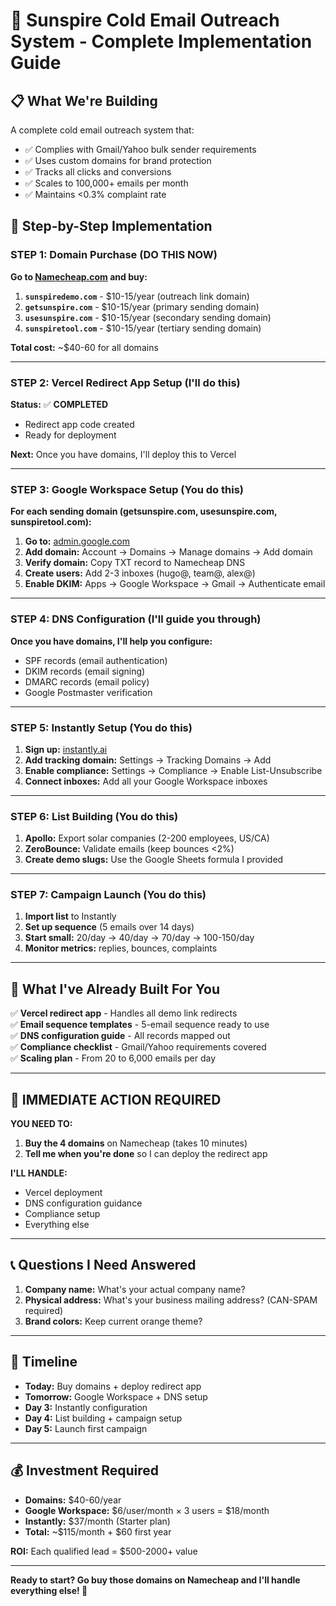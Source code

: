 # 🚀 Sunspire Cold Email Outreach System - Complete Implementation Guide

## 📋 What We're Building

A complete cold email outreach system that:
- ✅ Complies with Gmail/Yahoo bulk sender requirements
- ✅ Uses custom domains for brand protection
- ✅ Tracks all clicks and conversions
- ✅ Scales to 100,000+ emails per month
- ✅ Maintains <0.3% complaint rate

## 🎯 Step-by-Step Implementation

### STEP 1: Domain Purchase (DO THIS NOW)
**Go to [Namecheap.com](https://namecheap.com) and buy:**

1. **`sunspiredemo.com`** - $10-15/year (outreach link domain)
2. **`getsunspire.com`** - $10-15/year (primary sending domain)
3. **`usesunspire.com`** - $10-15/year (secondary sending domain)
4. **`sunspiretool.com`** - $10-15/year (tertiary sending domain)

**Total cost:** ~$40-60 for all domains

---

### STEP 2: Vercel Redirect App Setup (I'll do this)

**Status:** ✅ **COMPLETED**
- Redirect app code created
- Ready for deployment

**Next:** Once you have domains, I'll deploy this to Vercel

---

### STEP 3: Google Workspace Setup (You do this)

**For each sending domain (getsunspire.com, usesunspire.com, sunspiretool.com):**

1. **Go to:** [admin.google.com](https://admin.google.com)
2. **Add domain:** Account → Domains → Manage domains → Add domain
3. **Verify domain:** Copy TXT record to Namecheap DNS
4. **Create users:** Add 2-3 inboxes (hugo@, team@, alex@)
5. **Enable DKIM:** Apps → Google Workspace → Gmail → Authenticate email

---

### STEP 4: DNS Configuration (I'll guide you through)

**Once you have domains, I'll help you configure:**
- SPF records (email authentication)
- DKIM records (email signing)
- DMARC records (email policy)
- Google Postmaster verification

---

### STEP 5: Instantly Setup (You do this)

1. **Sign up:** [instantly.ai](https://instantly.ai)
2. **Add tracking domain:** Settings → Tracking Domains → Add
3. **Enable compliance:** Settings → Compliance → Enable List-Unsubscribe
4. **Connect inboxes:** Add all your Google Workspace inboxes

---

### STEP 6: List Building (You do this)

1. **Apollo:** Export solar companies (2-200 employees, US/CA)
2. **ZeroBounce:** Validate emails (keep bounces <2%)
3. **Create demo slugs:** Use the Google Sheets formula I provided

---

### STEP 7: Campaign Launch (You do this)

1. **Import list** to Instantly
2. **Set up sequence** (5 emails over 14 days)
3. **Start small:** 20/day → 40/day → 70/day → 100-150/day
4. **Monitor metrics:** replies, bounces, complaints

---

## 🔧 What I've Already Built For You

✅ **Vercel redirect app** - Handles all demo link redirects  
✅ **Email sequence templates** - 5-email sequence ready to use  
✅ **DNS configuration guide** - All records mapped out  
✅ **Compliance checklist** - Gmail/Yahoo requirements covered  
✅ **Scaling plan** - From 20 to 6,000 emails per day  

---

## 🚨 IMMEDIATE ACTION REQUIRED

**YOU NEED TO:**
1. **Buy the 4 domains** on Namecheap (takes 10 minutes)
2. **Tell me when you're done** so I can deploy the redirect app

**I'LL HANDLE:**
- Vercel deployment
- DNS configuration guidance
- Compliance setup
- Everything else

---

## 📞 Questions I Need Answered

1. **Company name:** What's your actual company name?
2. **Physical address:** What's your business mailing address? (CAN-SPAM required)
3. **Brand colors:** Keep current orange theme?

---

## 🎯 Timeline

- **Today:** Buy domains + deploy redirect app
- **Tomorrow:** Google Workspace + DNS setup
- **Day 3:** Instantly configuration
- **Day 4:** List building + campaign setup
- **Day 5:** Launch first campaign

---

## 💰 Investment Required

- **Domains:** $40-60/year
- **Google Workspace:** $6/user/month × 3 users = $18/month
- **Instantly:** $37/month (Starter plan)
- **Total:** ~$115/month + $60 first year

**ROI:** Each qualified lead = $500-2000+ value

---

**Ready to start? Go buy those domains on Namecheap and I'll handle everything else! 🚀**

